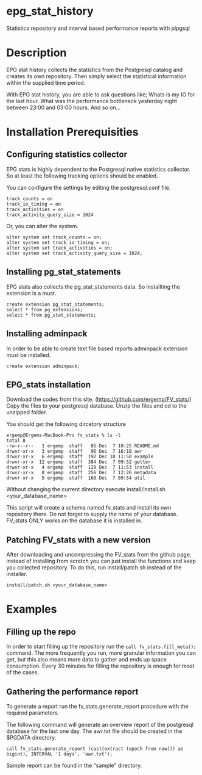 # epg_stat_history
Statistics repository and interval based performance reports with plpgsql

# Description
EPG stat history collects the statistics from the Postgresql catalog and creates its own repository. Then simply select the statistical information within the supplied time period. 

With EPG stat history, you are able to ask questions like;
Whats is my IO for the last hour.
What was the performance bottleneck yesterday night between 23:00 and 03:00 hours. 
And so on... 

# Installation Prerequisities
## Configuring statistics collector
EPG stats is highly dependent to the Postgresql native statistics collector. So at least the following tracking options should be enabled.

You can configure the settings by editing the postgresql.conf file.

```
track_counts = on
track_io_timing = on
track_activities = on
track_activity_query_size = 1024
```

Or, you can alter the system.

```
alter system set track_counts = on;
alter system set track_io_timing = on;
alter system set track_activities = on;
alter system set track_activity_query_size = 1024;
```

## Installing pg_stat_statements
EPG stats also collects the pg_stat_statements data. So installting the extension is a must. 

```
create extension pg_stat_statements; 
select * from pg_extensions;
select * from pg_stat_statements; 
```
## Installing adminpack
In order to be able to create text file based reports adminpack extension must be installed. 

```
create extension adminpack;
```

## EPG_stats installation
Download the codes from this site. (https://github.com/ergemp/FV_stats/)
Copy the files to your postgresql database.
Unzip the files and cd to the unzipped folder. 

You should get the following dircetory structure
```
ergemp@Ergems-MacBook-Pro fv_stats % ls -l
total 8
-rw-r--r--   1 ergemp  staff   85 Dec  7 10:25 README.md
drwxr-xr-x   3 ergemp  staff   96 Dec  7 16:18 awr
drwxr-xr-x   6 ergemp  staff  192 Dec 10 11:50 example
drwxr-xr-x  12 ergemp  staff  384 Dec  7 09:52 getter
drwxr-xr-x   4 ergemp  staff  128 Dec  7 11:53 install
drwxr-xr-x   8 ergemp  staff  256 Dec  7 12:26 metadata
drwxr-xr-x   5 ergemp  staff  160 Dec  7 09:54 util
```

Without changing the current directory execute install/install.sh <your_database_name>

This script will create a schema named fv_stats and install its own repository there. 
Do not forget to supply the name of your database. FV_stats ONLY works on the database it is installed in. 

## Patching FV_stats with a new version
After downloading and uncompressing the FV_stats from the github page, instead of installing from scratch you can just install the functions and keep you collected repository. To do this, run install/patch.sh instead of the installer. 

```
install/patch.sh <your_database_name>
```


# Examples 

## Filling up the repo
In order to start filling up the repository run the ```call fv_stats.fill_meta();``` command. The more frequently you run, more granular information you can get, but this also means more data to gather and ends up space consumption. Every 30 minutes for filling the repository is enough for most of the cases. 

## Gathering the performance report
To generate a report run the fv_stats.generate_report procedure with the required parameters. 

The following command will generate an overview report of the postgresql database for the last one day. The awr.txt file should be created in the $PGDATA directory. 

```
call fv_stats.generate_report (cast(extract (epoch from now()) as bigint), INTERVAL '1 days', 'awr.txt');
```

Sample report can be found in the "sample" directory. 










